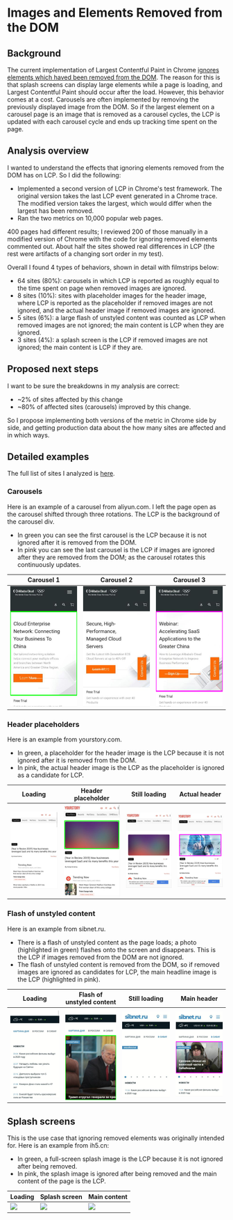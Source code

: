 # Images and Elements Removed from the DOM

## Background
The current implementation of Largest Contentful Paint in Chrome
[ignores elements which haved been removed from the DOM](https://github.com/WICG/largest-contentful-paint#ignore-removed-elements).
The reason for this is that splash screens can display large elements while a
page is loading, and Largest Contentful Paint should occur after the load.
However, this behavior comes at a cost. Carousels are often implemented by
removing the previously displayed image from the DOM. So if the largest
element on a carousel page is an image that is removed as a carousel cycles,
the LCP is updated with each carousel cycle and ends up tracking time spent
on the page.

## Analysis overview
I wanted to understand the effects that ignoring elements removed from the DOM
has on LCP. So I did the following:

  * Implemented a second version of LCP in Chrome's test framework. The original
    version takes the last LCP event generated in a Chrome trace. The modified
    version takes the largest, which would differ when the largest has been
    removed.
  * Ran the two metrics on 10,000 popular web pages.

400 pages had different results; I reviewed 200 of those manually in a modified
version of Chrome with the code for ignoring removed elements commented out.
About half the sites showed real differences in LCP (the rest were artifacts
of a changing sort order in my test).

Overall I found 4 types of behaviors, shown in detail with filmstrips below:
  * 64 sites (80%): carousels in which LCP is reported as roughly equal to the time
    spent on page when removed images are ignored.
  * 8 sites (10%): sites with placeholder images for the header image, where LCP
    is reported as the placeholder if removed images are not ignored, and the
    actual header image if removed images are ignored.
  * 5 sites (6%): a large flash of unstyled content was counted as LCP when
    removed images are not ignored; the main content is LCP when they
    are ignored.
  * 3 sites (4%): a splash screen is the LCP if removed images are not ignored;
    the main content is LCP if they are.

## Proposed next steps

I want to be sure the breakdowns in my analysis are correct:

  * ~2% of sites affected by this change
  * ~80% of affected sites (carousels) improved by this change.

So I propose implementing both versions of the metric in Chrome side by side,
and getting production data about the how many sites are affected and in which
ways.

## Detailed examples

The full list of sites I analyzed is [here](https://docs.google.com/spreadsheets/d/1GL7w_sHUXuZGm8WTEMScRowIjgJw_ktKpSj2NZyHL_I/edit?usp=sharing).

### Carousels

Here is an example of a carousel from aliyun.com. I left the page open as the
carousel shifted through three rotations. The LCP is the background of the
carousel div.
  * In green you can see the first carousel is the LCP because it is not ignored after it is removed from the DOM.
  * In pink you can see the last carousel is the LCP if images are ignored after they are removed from the DOM;
    as the carousel rotates this continuously updates.

Carousel 1 | Carousel 2 | Carousel 3
-----------|------------|-----------
![](aliyun/filmstrip_1.png) | ![](aliyun/filmstrip_2.png) | ![](aliyun/filmstrip_3.png)

### Header placeholders

Here is an example from yourstory.com.
  * In green, a placeholder for the header image is the LCP because it is not ignored after it is removed from the DOM.
  * In pink, the actual header image is the LCP as the placeholder is ignored as a candidate for LCP.

Loading | Header placeholder | Still loading | Actual header
--------|--------------------|---------------|--------------
![](yourstory/filmstrip_1.png) | ![](yourstory/filmstrip_2.png) | ![](yourstory/filmstrip_3.png) | ![](yourstory/filmstrip_4.png)

### Flash of unstyled content

Here is an example from sibnet.ru.
  * There is a flash of unstyled content as the page loads; a photo
    (highlighted in green) flashes onto the screen and disappears. This is the
    LCP if images removed from the DOM are not ignored.
  * The flash of unstyled content is removed from the DOM, so if removed images
    are ignored as candidates for LCP, the main headline image is the LCP
    (highlighted in pink).

Loading | Flash of unstyled content | Still loading | Main header
--------|---------------------------|---------------|------------
![](sibnet/filmstrip_1.png) | ![](sibnet/filmstrip_2.png) | ![](sibnet/filmstrip_3.png) | ![](sibnet/filmstrip_4.png)

## Splash screens
This is the use case that ignoring removed elements was originally intended for.
Here is an example from ih5.cn:
  * In green, a full-screen splash image is the LCP because it is not ignored
    after being removed.
  * In pink, the splash image is ignored after being removed and the main
    content of the page is the LCP.

Loading | Splash screen | Main content
--------|---------------|-------------
![](ihf/filmstrip_1.png) | ![](ihf/filmstrip_2.png) | ![](ihf/filmstrip_3.png)